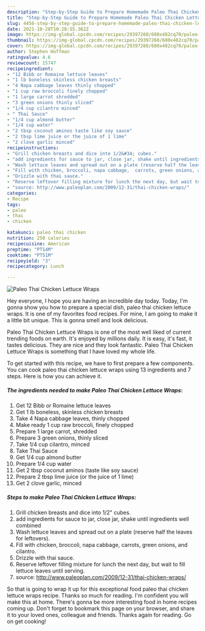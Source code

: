 ```yaml
---
description: "Step-by-Step Guide to Prepare Homemade Paleo Thai Chicken Lettuce Wraps"
title: "Step-by-Step Guide to Prepare Homemade Paleo Thai Chicken Lettuce Wraps"
slug: 4456-step-by-step-guide-to-prepare-homemade-paleo-thai-chicken-lettuce-wraps
date: 2021-10-28T10:28:55.362Z
image: https://img-global.cpcdn.com/recipes/29397260/680x482cq70/paleo-thai-chicken-lettuce-wraps-recipe-main-photo.jpg
thumbnail: https://img-global.cpcdn.com/recipes/29397260/680x482cq70/paleo-thai-chicken-lettuce-wraps-recipe-main-photo.jpg
cover: https://img-global.cpcdn.com/recipes/29397260/680x482cq70/paleo-thai-chicken-lettuce-wraps-recipe-main-photo.jpg
author: Stephen Hoffman
ratingvalue: 4.6
reviewcount: 15747
recipeingredient:
- "12 Bibb or Romaine lettuce leaves"
- "1 lb boneless skinless chicken breasts"
- "4 Napa cabbage leaves thinly chopped"
- "1 cup raw broccoli finely chopped"
- "1 large carrot shredded"
- "3 green onions thinly sliced"
- "1/4 cup cilantro minced"
- " Thai Sauce"
- "1/4 cup almond butter"
- "1/4 cup water"
- "2 tbsp coconut aminos taste like soy sauce"
- "2 tbsp lime juice or the juice of 1 lime"
- "2 clove garlic minced"
recipeinstructions:
- "Grill chicken breasts and dice into 1/2&#34; cubes."
- "add ingredients for sauce to jar, close jar, shake until ingredients well combined"
- "Wash lettuce leaves and spread out on a plate (reserve half the leaves for leftovers)."
- "Fill with chicken, broccoli, napa cabbage,  carrots, green onions, and cilantro."
- "Drizzle with thai sauce."
- "Reserve leftover filling mixture for lunch the next day, but wait to fill lettuce leaves until serving."
- "source: http://www.paleoplan.com/2009/12-31/thai-chicken-wraps/"
categories:
- Recipe
tags:
- paleo
- thai
- chicken

katakunci: paleo thai chicken 
nutrition: 250 calories
recipecuisine: American
preptime: "PT14M"
cooktime: "PT51M"
recipeyield: "3"
recipecategory: Lunch

---
```



![Paleo Thai Chicken Lettuce Wraps](https://img-global.cpcdn.com/recipes/29397260/680x482cq70/paleo-thai-chicken-lettuce-wraps-recipe-main-photo.jpg)

Hey everyone, I hope you are having an incredible day today. Today, I'm gonna show you how to prepare a special dish, paleo thai chicken lettuce wraps. It is one of my favorites food recipes. For mine, I am going to make it a little bit unique. This is gonna smell and look delicious.



Paleo Thai Chicken Lettuce Wraps is one of the most well liked of current trending foods on earth. It's enjoyed by millions daily. It is easy, it's fast, it tastes delicious. They are nice and they look fantastic. Paleo Thai Chicken Lettuce Wraps is something that I have loved my whole life.


To get started with this recipe, we have to first prepare a few components. You can cook paleo thai chicken lettuce wraps using 13 ingredients and 7 steps. Here is how you can achieve it.

<!--inarticleads1-->

##### The ingredients needed to make Paleo Thai Chicken Lettuce Wraps:

1. Get 12 Bibb or Romaine lettuce leaves
1. Get 1 lb boneless, skinless chicken breasts
1. Take 4 Napa cabbage leaves, thinly chopped
1. Make ready 1 cup raw broccoli, finely chopped
1. Prepare 1 large carrot, shredded
1. Prepare 3 green onions, thinly sliced
1. Take 1/4 cup cilantro, minced
1. Take  Thai Sauce
1. Get 1/4 cup almond butter
1. Prepare 1/4 cup water
1. Get 2 tbsp coconut aminos (taste like soy sauce)
1. Prepare 2 tbsp lime juice (or the juice of 1 lime)
1. Get 2 clove garlic, minced




<!--inarticleads2-->

##### Steps to make Paleo Thai Chicken Lettuce Wraps:

1. Grill chicken breasts and dice into 1/2&#34; cubes.
1. add ingredients for sauce to jar, close jar, shake until ingredients well combined
1. Wash lettuce leaves and spread out on a plate (reserve half the leaves for leftovers).
1. Fill with chicken, broccoli, napa cabbage,  carrots, green onions, and cilantro.
1. Drizzle with thai sauce.
1. Reserve leftover filling mixture for lunch the next day, but wait to fill lettuce leaves until serving.
1. source: http://www.paleoplan.com/2009/12-31/thai-chicken-wraps/




So that is going to wrap it up for this exceptional food paleo thai chicken lettuce wraps recipe. Thanks so much for reading. I'm confident you will make this at home. There's gonna be more interesting food in home recipes coming up. Don't forget to bookmark this page on your browser, and share it to your loved ones, colleague and friends. Thanks again for reading. Go on get cooking!
